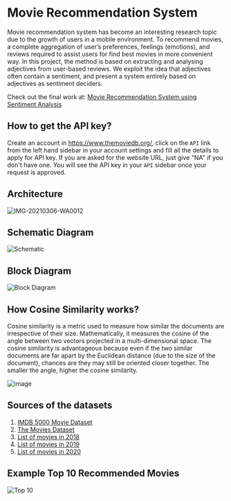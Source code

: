 
# Movie Recommendation System
Movie recommendation system has become an interesting research topic due to the growth of users in a mobile environment. To recommend movies, a complete aggregation of user’s preferences, feelings (emotions), and reviews required to assist users for find best movies in more convenient way. In this project, the method is based on extracting and analysing adjectives from user-based reviews. We exploit the idea that adjectives often contain a sentiment, and present a system entirely based on adjectives as sentiment deciders.

Check out the final work at:  [Movie Recommendation System using Sentiment Analysis](https://movie-recommendation-system10.herokuapp.com/)

## How to get the API key?
Create an account in https://www.themoviedb.org/, click on the `API` link from the left hand sidebar in your account settings and fill all the details to apply for API key. If you are asked for the website URL, just give "NA" if you don't have one. You will see the API key in your `API` sidebar once your request is approved.

## Architecture
![IMG-20210306-WA0012](https://user-images.githubusercontent.com/36665975/110212434-597bb700-7ec1-11eb-9ffa-7ac319e33123.jpg)

## Schematic Diagram
![Schematic](https://user-images.githubusercontent.com/68768741/133893556-3d667194-0ee9-422c-ab37-344db4aaa062.PNG)

## Block Diagram
![Block Diagram](https://user-images.githubusercontent.com/68768741/133893557-edab5c35-3ff5-44bf-a47e-5b6368b5e9c5.png)

## How Cosine Similarity works?
  Cosine similarity is a metric used to measure how similar the documents are irrespective of their size. Mathematically, it measures the cosine of the angle between two vectors projected in a multi-dimensional space. The cosine similarity is advantageous because even if the two similar documents are far apart by the Euclidean distance (due to the size of the document), chances are they may still be oriented closer together. The smaller the angle, higher the cosine similarity.

![image](https://user-images.githubusercontent.com/36665975/70401457-a7530680-1a55-11ea-9158-97d4e8515ca4.png)

## Sources of the datasets 

1. [IMDB 5000 Movie Dataset](https://www.kaggle.com/carolzhangdc/imdb-5000-movie-dataset)
2. [The Movies Dataset](https://www.kaggle.com/rounakbanik/the-movies-dataset)
3. [List of movies in 2018](https://en.wikipedia.org/wiki/List_of_American_films_of_2018)
4. [List of movies in 2019](https://en.wikipedia.org/wiki/List_of_American_films_of_2019)
5. [List of movies in 2020](https://en.wikipedia.org/wiki/List_of_American_films_of_2020)

## Example Top 10 Recommended Movies
![Top 10](https://user-images.githubusercontent.com/68768741/133893734-9d34b8d7-e1b5-406f-9929-896c3452dd57.png)
